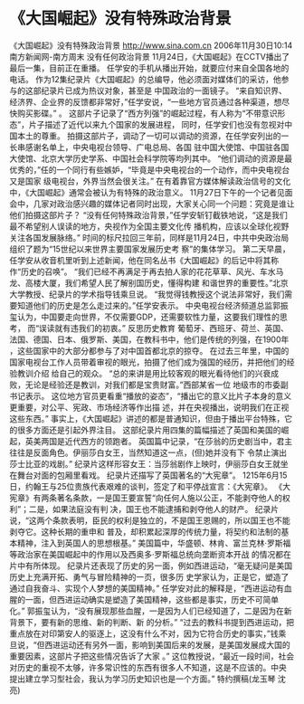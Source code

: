 # 《大国崛起》没有特殊政治背景

《大国崛起》没有特殊政治背景
http://www.sina.com.cn 2006年11月30日10:14 南方新闻网-南方周末
没有任何政治背景
11月24日，《大国崛起》在CCTV播出了最后一集，目前正在重播。
任学安的手机从播出开始，就要应付来自全国各地的电话。
作为12集纪录片《大国崛起》的总编导，他必须面对媒体们的采访，他参与的这部纪录片已成为热议对象，甚至是 中国政治的一面镜子。
“来自知识界、经济界、企业界的反馈都非常好，”任学安说，“一些地方官员通过各种渠道，想尽快购买影碟。” 。
这部片子记录了“西方列强”的崛起过程，有人称为“不带意识形态”，片子描述了近代以来九个国家的发展进程， 同时，任学安们也没有忽视对中国本土的尊重。
拍摄这部片子，调动了一切可以调动的资源，在任学安列出的一长串感谢名单上，中央电视台领导、广电总局、各国 驻中国大使馆、中国驻各国大使馆、北京大学历史学系、中国社会科学院等均列其中。
“他们调动的资源是最优秀的，”任的一个同行有些嫉妒，“毕竟是中央电视台的一个动作，而中央电视台又是国家 级电视台，外界当然会很关注。”
在有着靠官方媒体解读政治信号的文化中，《大国崛起》通常会被认为有特殊的政治意义。
11月27日下午的一个记者见面会中，几家对政治感兴趣的媒体记者同时出现，大家关心同一个问题：究竟是谁让 他们拍摄这部片子？
“没有任何特殊政治背景，”任学安斩钉截铁地说，“这是我们最不希望别人误读的地方，央视作为全国主要文化传 播机构，应该以全球化视野关注各国发展脉络。”
时间的标尺拉回三年前，同样是11月24日，中共中央政治局组织了题为“15世纪以来世界主要国家发展历史考 察”的集体学习。
第二天早晨，任学安从收音机里听到上述新闻，他在同名丛书《大国崛起》的后记中将其称作“历史的召唤”。
“我们已经不再满足于再去拍人家的花花草草、风光、车水马龙、高楼大厦，我们希望人民了解别国历史，懂得构建 和谐世界的重要性。”北京大学教授、纪录片的学术指导钱乘旦说。
“我觉得钱教授这个说法非常好，我们需要知道他们的历史是怎么走过来的。”任学安表示。
中央电视台经济频道总监郭振玺认为，中国要走向世界，不仅需要GDP，还需要软性力量，这要我们理性的思考， 而“误读就有违我们的初衷。”
反思历史教育
葡萄牙、西班牙、荷兰、英国、法国、德国、日本、俄罗斯、美国，在教科书中，他们是传统的列强，在1900年 ，这些国家中的大部分都参与了对中国首都北京的掠夺。
在过去三年里，中国的国家电视台工作人员带着审视的眼光，拍摄了他们成为强国的经历，并把他们的经验教训介绍 给自己的观众。
“总的来讲是用比较客观的眼光看待他们的兴衰成败，无论是经验还是教训，对我们都是宝贵财富。”西部某省一位 地级市的市委副书记表示。
这位地方官员更看重“播放的姿态”，“播出它的意义比片子本身的意义更重要，对公平、宪政、市场经济等作出描 述，并在央视播出，说明我们在正视这些东西。”
事实上，《大国崛起》讲述的都是普通知识，但由于播出平台特殊，它的很多方面还是引起外界注目。
这部纪录片用四集的篇幅描述了英国和美国的崛起，英美两国是近代西方的领跑者。
英国篇中记录，“在莎翁的历史剧当中，君主往往是反面角色。伊丽莎白女王，当然知道这一点，(但)她并没有下 令禁止演出莎士比亚的戏剧。”
纪录片这样形容女王：当莎翁剧作上映时，伊丽莎白女王就坐在舞台对面的包厢里看戏。
纪录片还描写了英国著名的“大宪章”。
1215年6月15日，约翰王与25位贵族代表艰难的谈判，签定了和平停战宣言：《大宪章》。
《大宪章》有两条著名条款，一是国王要宣誓“向任何人施以公正，不能剥夺他人的权利”；二是，如果法庭没有判 决，国王也不能逮捕和剥夺他人的财产。
纪录片说，“这两个条款表明，臣民的权利是独立的，不是国王恩赐的，所以国王也不能剥夺它。这种长期的重申和 普及，却积累起深厚的传统力量，将契约和法制的基本精神，注入到英国人的思想根基。”
美国篇中，华盛顿、林肯、富兰克林·罗斯福等政治家在美国崛起中的作用以及西奥多·罗斯福总统向垄断资本开战 的情况都在片中有所体现。
纪录片还表现了历史的另一面，例如西进运动，“毫无疑问是美国历史上充满开拓、勇气与冒险精神的一页，很多历 史学家认为，正是它，塑造了通过自我奋斗、实现个人梦想的美国精神。”
任学安对此的解释是，“西进运动有血腥的一面，但西进运动确实是塑造了美国精神，这些都是事实，历史不可简单 化。”
郭振玺认为，“没有展现那些血腥，一是因为人们已经知道了，二是因为在新背景下，要有新的思维、新的判断、新 的分析。”
“过去的教科书提到西进运动，把重点放在对印第安人的驱逐上，这没有什么不对，因为它符合历史的事实，”钱乘 旦说，“但西进运动还有另外一面，影响到美国后来的发展，是美国发展成大国的重要因素，这部片子把这些情况告诉了大家 。”
这位教授说，“最近一段时间，社会对历史的重视不太够，许多常识性的东西有很多人不知道，这是不应该的。中央 提出建立学习型社会，我认为学习历史知识也是一个方面。” 特约撰稿(龙玉琴 沈亮)

